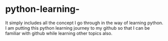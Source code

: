 # python-learning-
It simply includes all the concept I go through in the way of learning python.
I am putting this python learning journey to my github so that I can be familiar with github while learning other topics also.
